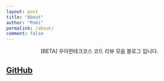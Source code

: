 ```yaml
---
layout: post
title: "About"
author: "Pobi"
permalink: /about/
comment: false
---
```


<center>[BETA] 우아한테크코스 코드 리뷰 모음 블로그 입니다.</center>

## [GitHub](https://github.com/woowacourse/javable)
